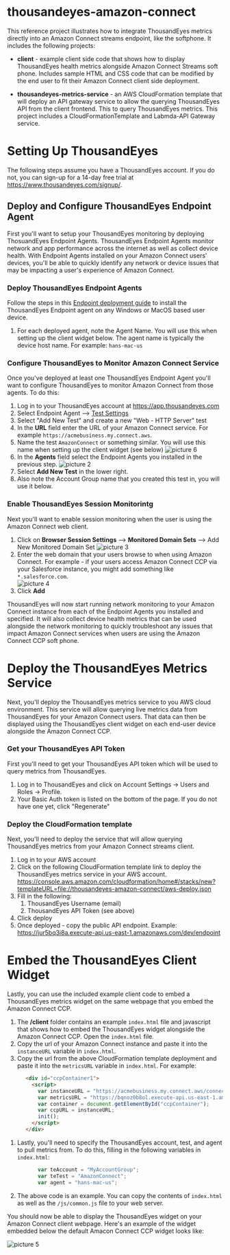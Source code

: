# thousandeyes-amazon-connect

This reference project illustrates how to integrate ThousandEyes metrics directly into an Amazon Connect streams endpoint, like the softphone. It includes the following projects:

* **client** - example client side code that shows how to display ThousandEyes health metrics alongside Amazon Connect Streams soft phone. Includes sample HTML and CSS code that can be modified by the end user to fit their Amazon Connect client side deployment.
  
* **thousandeyes-metrics-service** - an AWS CloudFormation template that will deploy an API gateway service to allow the querying ThousandEyes API from the client frontend. This  to query ThousandEyes metrics. This project includes a CloudFormationTemplate and Labmda-API Gateway service.

# Setting Up ThousandEyes
The following steps assume you have a ThousandEyes account. If you do not, you can sign-up for a 14-day free trial at https://www.thousandeyes.com/signup/.

## Deploy and Configure ThousandEyes Endpoint Agent
First you'll want to setup your ThousandEyes monitoring by deploying ThosuandEyes Endpoint Agents. ThousandEyes Endpoint Agents monitor network and app performance across the internet as well as collect device health. With Endpoint Agents installed on your Amazon Connect users' devices, you'll be able to quickly identify any network or device issues that may be impacting a user's experience of Amazon Connect.

### Deploy ThousandEyes Endpoint Agents
Follow the steps in this [Endpoint deployment guide](https://docs.thousandeyes.com/product-documentation/global-vantage-points/endpoint-agents/quick-guide-on-endpoint-agent#configuring-and-deploying-the-endpoint-agent) to install the ThousandEyes Endpoint agent on any Windows or MacOS based user device.
1) For each deployed agent, note the Agent Name. You will use this when setting up the client widget below. The agent name is typically the device host name. For example: `hans-mac-us`

### Configure ThousandEyes to Monitor Amazon Connect Service
Once you've deployed at least one ThousandEyes Endpoint Agent you'll want to configure ThousandEyes to monitor Amazon Connect from those agents. To do this: 
1) Log in to your ThousandEyes account at https://app.thousandeyes.com
2) Select Endpoint Agent --> [Test Settings](https://app.thousandeyes.com/endpoint/test-settings/) 
3) Select "Add New Test" and create a new "Web - HTTP Server" test
4) In the **URL** field enter the URL of your Amazon Connect service. For example `https://acmebusiness.my.connect.aws`.  
5) Name the test `AmazonConnect` or something similar. You will use this name when setting up the client widget (see below)
![picture 6](readme/4afef72d2e22df4fa144f4786af74bc24416362565f1d3d2b411539eaeb50157.png)  
6) In the **Agents** field select the Endpoint Agents you installed in the previous step. 
![picture 2](readme/21828ef52af6622212d8453046bd3d395245bf391fe90b968538968978af57ab.png)  
7) Select **Add New Test** in the lower right.
8) Also note the Account Group name that you created this test in, you will use it below.
### Enable ThousandEyes Session Monitorintg
Next you'll want to enable session monitoring when the user is using the Amazon Connect web client. 
1) Click on **Browser Session Settings** --> **Monitored Domain Sets** --> Add New Monitored Domain Set
![picture 3](readme/886974b69ba1a66a50dd5e4bac96bf3a05201487993581d9f3f2a1abbd1fcea1.png)
2) Enter the web domain that your users browse to when using Amazon Connect. For example - if your users access Amazon Connect CCP via your Salesforce instance, you might add something like `*.salesforce.com`.  
![picture 4](readme/7b174a617a0bdf4cff1eace3b8a94bab5dc8b96f1445867cb5c2724fa838752c.png)  
3) Click **Add**
 
ThousandEyes will now start running network monitoring to your Amazon Connect instance from each of the Endpoint Agents you installed and specified. It will also collect device health metrics that can be used alongside the network monitoring to quickly troubleshoot any issues that impact Amazon Connect services when users are using the Amazon Connect CCP soft phone.
# Deploy the ThousandEyes Metrics Service
Next, you'll deploy the ThousandEyes metrics service to you AWS cloud environment. This service will allow querying live metrics data from ThousandEyes for your Amazon Connect users. That data can then be displayed using the ThousandEyes client widget on each end-user device alongside the Amazon Connect CCP.  
### Get your ThousandEyes API Token
First you'll need to get your ThousandEyes API token which will be used to query metrics from ThousandEyes.  
   1) Log in to ThousandEyes and click on Account Settings -> Users and Roles -> Profile.
   2) Your Basic Auth token is listed on the bottom of the page. If you do not have one yet, click "Regenerate"

### Deploy the CloudFormation template
Next, you'll need to deploy the service that will allow querying ThousandEyes metrics from your Amazon Connect streams client.
   1) Log in to your AWS account
   2) Click on the following CloudFormation template link to deploy the ThousandEyes metrics service in your AWS account. https://console.aws.amazon.com/cloudformation/home#/stacks/new?templateURL=file://thousandeyes-amazon-connect/aws-deploy.json
   3) Fill in the following:
      1) ThousandEyes Username (email)
      2) ThousandEyes API Token (see above)
   4) Click deploy
   5) Once deployed - copy the public API endpoint. Example: https://jur5bq3i8a.execute-api.us-east-1.amazonaws.com/dev/endpoint 

# Embed the ThousandEyes Client Widget
Lastly, you can use the included example client code to embed a ThousandEyes metrics widget on the same webpage that you embed the Amazon Connect CCP. 
1) The **/client** folder contains an example `index.html` file and javascript that shows how to embed the ThousandEyes widget alongside the Amazon Connect CCP. Open the `index.html` file.
1) Copy the url of your Amazon Connect instance and paste it into the `instanceURL` variable in `index.html`.
1) Copy the url from the above CloudFormation template deployment and paste it into the `metricsURL` variable in `index.html`.
For example:
```html
      <div id="ccpContainer1">
        <script>
          var instanceURL = "https://acmebusiness.my.connect.aws/connect/ccp#/";
          var metricsURL = "https://bqnoz0b8ol.execute-api.us-east-1.amazonaws.com/v1/";
          var container = document.getElementById("ccpContainer");
          var ccpURL = instanceURL;
          init();
        </script>
      </div>
```
1) Lastly, you'll need to specify the ThousandEyes account, test, and agent to pull metrics from. To do this, filling in the following variables in `index.html`:
```javascript
          var teAccount = "MyAccountGroup";
          var teTest = "AmazonConnect";
          var agent = "hans-mac-us";
```
2) The above code is an example. You can copy the contents of `index.html` as well as the `/js/common.js` file to your web server.

You should now be able to display the ThousandEyes widget on your Amazon Connect client webpage. Here's an example of the widget embedded below the default Amacon Connect CCP widget looks like:

![picture 5](readme/234f11324926ac530d2794d6f96d9f69dacd3fcc2cfa9205b2e873feaa6f09fc.png)  
